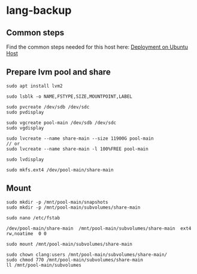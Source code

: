 lang-backup
===========


Common steps
------------

Find the common steps needed for this host here:
[Deployment on Ubuntu Host](/docs/deployment-ubuntu.md)


Prepare lvm pool and share
--------------------------

~~~
sudo apt install lvm2

sudo lsblk -o NAME,FSTYPE,SIZE,MOUNTPOINT,LABEL

sudo pvcreate /dev/sdb /dev/sdc
sudo pvdisplay

sudo vgcreate pool-main /dev/sdb /dev/sdc
sudo vgdisplay

sudo lvcreate --name share-main --size 11900G pool-main
// or
sudo lvcreate --name share-main -l 100%FREE pool-main

sudo lvdisplay

sudo mkfs.ext4 /dev/pool-main/share-main
~~~


Mount
-----

~~~
sudo mkdir -p /mnt/pool-main/snapshots
sudo mkdir -p /mnt/pool-main/subvolumes/share-main
~~~

~~~
sudo nano /etc/fstab
~~~

~~~
/dev/pool-main/share-main  /mnt/pool-main/subvolumes/share-main  ext4  rw,noatime  0 0
~~~

~~~
sudo mount /mnt/pool-main/subvolumes/share-main
~~~

~~~
sudo chown clang:users /mnt/pool-main/subvolumes/share-main/
sudo chmod 770 /mnt/pool-main/subvolumes/share-main
ll /mnt/pool-main/subvolumes
~~~
